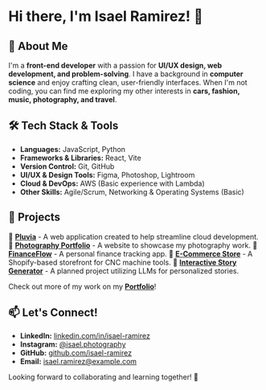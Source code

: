 # Hi there, I'm Isael Ramirez! 👋

## 🚀 About Me
I'm a **front-end developer** with a passion for **UI/UX design, web development, and problem-solving**. I have a background in **computer science** and enjoy crafting clean, user-friendly interfaces. When I'm not coding, you can find me exploring my other interests in **cars, fashion, music, photography, and travel**.

## 🛠️ Tech Stack & Tools
- **Languages:** JavaScript, Python
- **Frameworks & Libraries:** React, Vite
- **Version Control:** Git, GitHub
- **UI/UX & Design Tools:** Figma, Photoshop, Lightroom
- **Cloud & DevOps:** AWS (Basic experience with Lambda)
- **Other Skills:** Agile/Scrum, Networking & Operating Systems (Basic)

## 📌 Projects
🔹 [**Pluvia**](#) - A web application created to help streamline cloud development.
🔹 [**Photography Portfolio**](#) - A website to showcase my photography work.
🔹 [**FinanceFlow**](#) - A personal finance tracking app.
🔹 [**E-Commerce Store**](#) - A Shopify-based storefront for CNC machine tools.
🔹 [**Interactive Story Generator**](#) - A planned project utilizing LLMs for personalized stories.

Check out more of my work on my **[Portfolio](#)**!

## 📫 Let's Connect!
- **LinkedIn:** [linkedin.com/in/isael-ramirez](#)
- **Instagram:** [@isael.photography](#)
- **GitHub:** [github.com/isael-ramirez](#)
- **Email:** [isael.ramirez@example.com](#)

Looking forward to collaborating and learning together! 🚀


